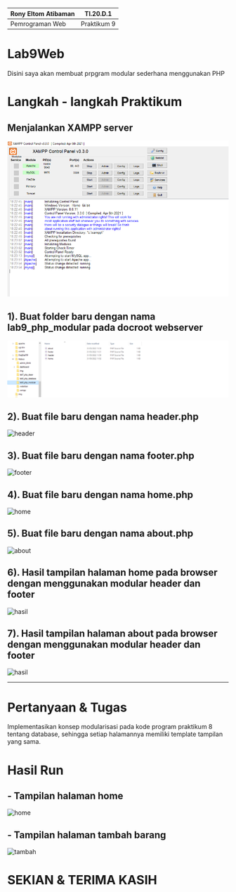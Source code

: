 |   Rony Eltom Atibaman  |   TI.20.D.1   |
|------------------------|---------------|
|     Pemrograman Web    |  Praktikum 9  |

# Lab9Web
Disini saya akan membuat prpgram modular sederhana menggunakan PHP
# Langkah - langkah Praktikum

## Menjalankan XAMPP server
![xampp](scs/1.png)

## 1). Buat folder baru dengan nama lab9_php_modular pada docroot webserver
![folder](scs/2.png)

## 2). Buat file baru dengan nama header.php
![header](img/3.png)

## 3). Buat file baru dengan nama footer.php
![footer](img/4.png)

## 4). Buat file baru dengan nama home.php
![home](img/5.png)

## 5). Buat file baru dengan nama about.php
![about](img/6.png)

## 6). Hasil tampilan halaman home pada browser dengan menggunakan modular header dan footer
![hasil](img/7.png)

## 7). Hasil tampilan halaman about pada browser dengan menggunakan modular header dan footer
![hasil](img/8.png)

----------------------------------------------------

# Pertanyaan & Tugas
Implementasikan konsep modularisasi pada kode program praktikum 8 tentang
database, sehingga setiap halamannya memiliki template tampilan yang sama.

# Hasil Run
## - Tampilan halaman home
![home](img/9.png)

## - Tampilan halaman tambah barang
![tambah](img/10.png)

# SEKIAN & TERIMA KASIH